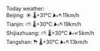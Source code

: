 Today weather:  
Beijing: ☀️   🌡️+31°C 🌬️↖11km/h  
Tianjin: ⛅️  🌡️+30°C 🌬️↖19km/h  
Shijiazhuang: ⛅️  🌡️+30°C 🌬️↙5km/h  
Tangshan: ⛈   🌡️+30°C 🌬️↖13km/h  
